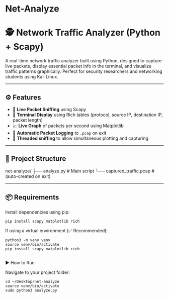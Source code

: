 # Net-Analyze

# 🕵️ Network Traffic Analyzer (Python + Scapy)

A real-time network traffic analyzer built using Python, designed to capture live packets, display essential packet info in the terminal, and visualize traffic patterns graphically. Perfect for security researchers and networking students using Kali Linux.

---

## ⚙️ Features

- 📡 **Live Packet Sniffing** using Scapy
- 🎨 **Terminal Display** using Rich tables (protocol, source IP, destination IP, packet length)
- 📈 **Live Graph** of packets per second using Matplotlib
- 💾 **Automatic Packet Logging** to `.pcap` on exit
- 🧵 **Threaded sniffing** to allow simultaneous plotting and capturing

---

## 📁 Project Structure

net-analyze/
├── analyze.py # Main script
└── captured_traffic.pcap # (auto-created on exit)


---

## 📦 Requirements

Install dependencies using pip:

```bash
pip install scapy matplotlib rich

```
If using a virtual environment (✅ Recommended):
```
python3 -m venv venv
source venv/bin/activate
pip install scapy matplotlib rich


```

▶️ How to Run

Navigate to your project folder:
```
cd ~/Desktop/net-analyze
source venv/bin/activate
sudo python3 analyze.py



